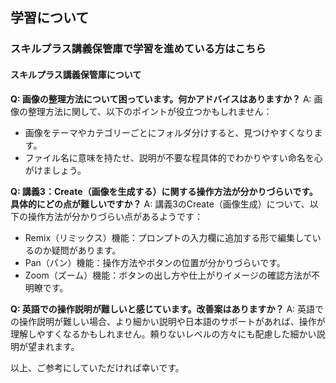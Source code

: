## 学習について
### スキルプラス講義保管庫で学習を進めている方はこちら
#### スキルプラス講義保管庫について

**Q: 画像の整理方法について困っています。何かアドバイスはありますか？**
A: 画像の整理方法に関して、以下のポイントが役立つかもしれません：
- 画像をテーマやカテゴリーごとにフォルダ分けすると、見つけやすくなります。
- ファイル名に意味を持たせ、説明が不要な程具体的でわかりやすい命名を心がけましょう。

**Q: 講義3：Create（画像を生成する）に関する操作方法が分かりづらいです。具体的にどの点が難しいですか？**
A: 講義3のCreate（画像生成）について、以下の操作方法が分かりづらい点があるようです：
- Remix（リミックス）機能：プロンプトの入力欄に追加する形で編集しているのか疑問があります。
- Pan（パン）機能：操作方法やボタンの位置が分かりづらいです。
- Zoom（ズーム）機能：ボタンの出し方や仕上がりイメージの確認方法が不明瞭です。

**Q: 英語での操作説明が難しいと感じています。改善案はありますか？**
A: 英語での操作説明が難しい場合、より細かい説明や日本語のサポートがあれば、操作が理解しやすくなるかもしれません。頼りないレベルの方々にも配慮した細かい説明が望まれます。

以上、ご参考にしていただければ幸いです。
